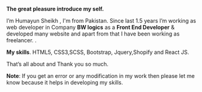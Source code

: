 **The great pleasure introduce my self.**

I’m Humayun Sheikh , I'm from Pakistan. Since last 1.5 years I’m working as web developer in Company **BW logics** as a **Front End Developer** & developed many website and apart from that I have been working as freelancer. .

**My skills**.
 HTML5, CSS3,SCSS, Bootstrap, Jquery,Shopify and React JS.

That’s all about and Thank you so much.

**Note**: If you get an error or any modification in my work then please let me know because it helps in developing my skills.
